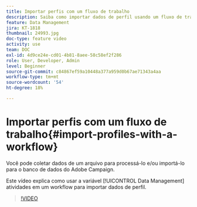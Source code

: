 ```yaml
---
title: Importar perfis com um fluxo de trabalho
description: Saiba como importar dados de perfil usando um fluxo de trabalho.
feature: Data Management
jira: KT-1818
thumbnail: 24993.jpg
doc-type: feature video
activity: use
team: DOC
exl-id: 4d9ce24e-cd01-4b81-8aee-58c58ef2f286
role: User, Developer, Admin
level: Beginner
source-git-commit: c84867ef59a10448a377a959d0b67ae71343a4aa
workflow-type: tm+mt
source-wordcount: '54'
ht-degree: 18%

---
```


# Importar perfis com um fluxo de trabalho{#import-profiles-with-a-workflow}

Você pode coletar dados de um arquivo para processá-lo e/ou importá-lo para o banco de dados do Adobe Campaign.

Este vídeo explica como usar a variável [!UICONTROL Data Management] atividades em um workflow para importar dados de perfil.

>[!VIDEO](https://video.tv.adobe.com/v/24993?quality=12&learn=on)
